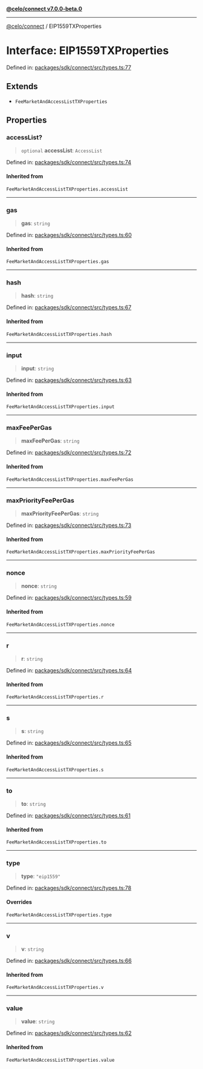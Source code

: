 [**@celo/connect v7.0.0-beta.0**](../README.md)

***

[@celo/connect](../globals.md) / EIP1559TXProperties

# Interface: EIP1559TXProperties

Defined in: [packages/sdk/connect/src/types.ts:77](https://github.com/celo-org/developer-tooling/blob/master/packages/sdk/connect/src/types.ts#L77)

## Extends

- `FeeMarketAndAccessListTXProperties`

## Properties

### accessList?

> `optional` **accessList**: `AccessList`

Defined in: [packages/sdk/connect/src/types.ts:74](https://github.com/celo-org/developer-tooling/blob/master/packages/sdk/connect/src/types.ts#L74)

#### Inherited from

`FeeMarketAndAccessListTXProperties.accessList`

***

### gas

> **gas**: `string`

Defined in: [packages/sdk/connect/src/types.ts:60](https://github.com/celo-org/developer-tooling/blob/master/packages/sdk/connect/src/types.ts#L60)

#### Inherited from

`FeeMarketAndAccessListTXProperties.gas`

***

### hash

> **hash**: `string`

Defined in: [packages/sdk/connect/src/types.ts:67](https://github.com/celo-org/developer-tooling/blob/master/packages/sdk/connect/src/types.ts#L67)

#### Inherited from

`FeeMarketAndAccessListTXProperties.hash`

***

### input

> **input**: `string`

Defined in: [packages/sdk/connect/src/types.ts:63](https://github.com/celo-org/developer-tooling/blob/master/packages/sdk/connect/src/types.ts#L63)

#### Inherited from

`FeeMarketAndAccessListTXProperties.input`

***

### maxFeePerGas

> **maxFeePerGas**: `string`

Defined in: [packages/sdk/connect/src/types.ts:72](https://github.com/celo-org/developer-tooling/blob/master/packages/sdk/connect/src/types.ts#L72)

#### Inherited from

`FeeMarketAndAccessListTXProperties.maxFeePerGas`

***

### maxPriorityFeePerGas

> **maxPriorityFeePerGas**: `string`

Defined in: [packages/sdk/connect/src/types.ts:73](https://github.com/celo-org/developer-tooling/blob/master/packages/sdk/connect/src/types.ts#L73)

#### Inherited from

`FeeMarketAndAccessListTXProperties.maxPriorityFeePerGas`

***

### nonce

> **nonce**: `string`

Defined in: [packages/sdk/connect/src/types.ts:59](https://github.com/celo-org/developer-tooling/blob/master/packages/sdk/connect/src/types.ts#L59)

#### Inherited from

`FeeMarketAndAccessListTXProperties.nonce`

***

### r

> **r**: `string`

Defined in: [packages/sdk/connect/src/types.ts:64](https://github.com/celo-org/developer-tooling/blob/master/packages/sdk/connect/src/types.ts#L64)

#### Inherited from

`FeeMarketAndAccessListTXProperties.r`

***

### s

> **s**: `string`

Defined in: [packages/sdk/connect/src/types.ts:65](https://github.com/celo-org/developer-tooling/blob/master/packages/sdk/connect/src/types.ts#L65)

#### Inherited from

`FeeMarketAndAccessListTXProperties.s`

***

### to

> **to**: `string`

Defined in: [packages/sdk/connect/src/types.ts:61](https://github.com/celo-org/developer-tooling/blob/master/packages/sdk/connect/src/types.ts#L61)

#### Inherited from

`FeeMarketAndAccessListTXProperties.to`

***

### type

> **type**: `"eip1559"`

Defined in: [packages/sdk/connect/src/types.ts:78](https://github.com/celo-org/developer-tooling/blob/master/packages/sdk/connect/src/types.ts#L78)

#### Overrides

`FeeMarketAndAccessListTXProperties.type`

***

### v

> **v**: `string`

Defined in: [packages/sdk/connect/src/types.ts:66](https://github.com/celo-org/developer-tooling/blob/master/packages/sdk/connect/src/types.ts#L66)

#### Inherited from

`FeeMarketAndAccessListTXProperties.v`

***

### value

> **value**: `string`

Defined in: [packages/sdk/connect/src/types.ts:62](https://github.com/celo-org/developer-tooling/blob/master/packages/sdk/connect/src/types.ts#L62)

#### Inherited from

`FeeMarketAndAccessListTXProperties.value`
